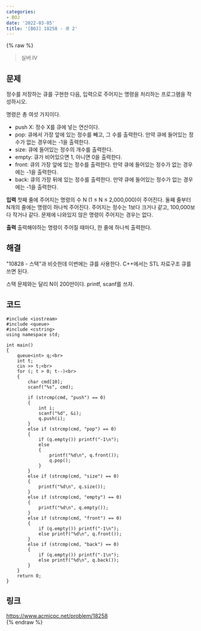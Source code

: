 ```yaml
---
categories:
- BOJ
date: '2022-03-05'
title: '[BOJ] 18258 - 큐 2'
---
```


{% raw %}
>실버 IV

## 문제
정수를 저장하는 큐를 구현한 다음, 입력으로 주어지는 명령을 처리하는 프로그램을 작성하시오.

명령은 총 여섯 가지이다.

-   push X: 정수 X를 큐에 넣는 연산이다.
-   pop: 큐에서 가장 앞에 있는 정수를 빼고, 그 수를 출력한다. 만약 큐에 들어있는 정수가 없는 경우에는 -1을 출력한다.
-   size: 큐에 들어있는 정수의 개수를 출력한다.
-   empty: 큐가 비어있으면 1, 아니면 0을 출력한다.
-   front: 큐의 가장 앞에 있는 정수를 출력한다. 만약 큐에 들어있는 정수가 없는 경우에는 -1을 출력한다.
-   back: 큐의 가장 뒤에 있는 정수를 출력한다. 만약 큐에 들어있는 정수가 없는 경우에는 -1을 출력한다.

**입력**
첫째 줄에 주어지는 명령의 수 N (1 ≤ N ≤ 2,000,000)이 주어진다. 둘째 줄부터 N개의 줄에는 명령이 하나씩 주어진다. 주어지는 정수는 1보다 크거나 같고, 100,000보다 작거나 같다. 문제에 나와있지 않은 명령이 주어지는 경우는 없다.

**출력**
출력해야하는 명령이 주어질 때마다, 한 줄에 하나씩 출력한다.

##  해결
"10828 - 스택"과 비슷한데 이번에는 큐를 사용한다. C++에서는 STL 자료구조 큐를 쓰면 된다.

스택 문제와는 달리 N이 200만이다. printf, scanf를 쓰자.

## 코드
```
#include <iostream>
#include <queue>
#include <cstring>
using namespace std;

int main()
{
	queue<int> q;<br>
	int t;
	cin >> t;<br>
	for (; t > 0; t--)<br>
	{
		char cmd[10];
		scanf("%s", cmd);

		if (strcmp(cmd, "push") == 0)
		{
			int i;
			scanf("%d", &i);
			q.push(i);
		}
		else if (strcmp(cmd, "pop") == 0)
		{
			if (q.empty()) printf("-1\n");
			else
			{
				printf("%d\n", q.front());
				q.pop();
			}
		}
		else if (strcmp(cmd, "size") == 0)
		{
			printf("%d\n", q.size());
		}
		else if (strcmp(cmd, "empty") == 0)
		{
			printf("%d\n", q.empty());
		}
		else if (strcmp(cmd, "front") == 0)
		{
			if (q.empty()) printf("-1\n");
			else printf("%d\n", q.front());
		}
		else if (strcmp(cmd, "back") == 0)
		{
			if (q.empty()) printf("-1\n");
			else printf("%d\n", q.back());
		}
	}
	return 0;
}
```

## 링크
https://www.acmicpc.net/problem/18258<br>
{% endraw %}